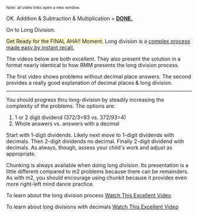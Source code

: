 <p><span style="font-size:75%;">Note: all video links open a new window.</span></p>

<p>OK. Addition & Subtraction & Multiplication = <b><u>DONE.</u></b></p>

<p>On to Long Division.</p>

<p><span style="background-color:#ffffcc">Get Ready for the FINAL AHA!! Moment.</span> Long division is a <u>complex process made easy by instant recall.</u></p>

<p>The videos below are both excellent. They also present the solution in a format nearly identical to how RMM presents the long division process.</p>

<p>The first video shows problems without decimal place answers. The second provides a really good explanation of decimal places &amp; long division.</p>

<hr>

<p>You should progress thru long-division by steadily increasing the complexity of the problems. The options are:
<ol>
<li>1 or 2 digit dividend (372/3=93 vs. 372/93=4)</li>
<li>Whole answers vs. answers with a decimal</li>
</ol></p>

<p>Start with 1-digit dividends. Likely next move to 1-digit dividends with decimals. Then 2-digit dividends no decimal. Finally 2-digit dividend with decimals. As always, though, assess your child&#039;s work and adjust as appropriate.</p>

<p>Chunking is always available when doing long division. Its presentation is a little different compared to m2 problems because there can be remainders. As with m2, you should encourage using chunkit because it provides even more right-left mind dance practice.</p>

<p>To learn about the long division process <a target="_blank" href="https://www.youtube.com/watch?v=LGqBQrUYua4">Watch This Excellent Video</a></p>


<p>To learn about long divisions with decimals <a target="_blank" href="https://www.youtube.com/watch?v=Tceuvg9vjyc">Watch This Excellent Video</a></p>
